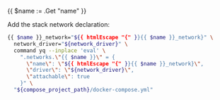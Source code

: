 {{ $name := .Get "name" }}

Add the stack network declaration:

```bash
{{ $name }}_network="${{ htmlEscape "{" }}{{ $name }}_network}" \
  network_driver="${network_driver}" \
  command yq --inplace 'eval' \
    ".networks.\"{{ $name }}\" = {
      \"name\": \"${{ htmlEscape "{" }}{{ $name }}_network}\",
      \"driver\": \"${network_driver}\",
      \"attachable\": true
    }" \
  "${compose_project_path}/docker-compose.yml"
```
